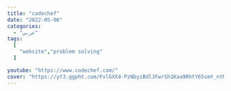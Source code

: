 ```yaml
---
title: "codechef"
date: "2022-05-06"
categories:
  - "عربي"
tags:
  [
    "website","problem solving"
  ]

youtube: "https://www.codechef.com/"
cover: "https://yt3.ggpht.com/FvlGXX4-PzNbyiBdlJFwrSh1Kaa9RhtY65smY_ntNtcUfKnwIOu9ItnvbWpW30dT-nrBSG7YElU=s48-c-k-c0x00ffffff-no-rj"
---
```

